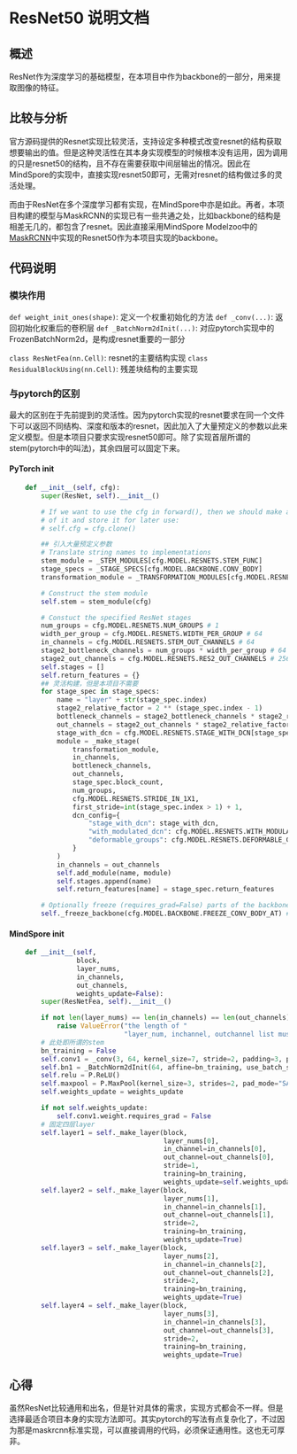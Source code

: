 # ResNet50 说明文档

## 概述

ResNet作为深度学习的基础模型，在本项目中作为backbone的一部分，用来提取图像的特征。


## 比较与分析

官方源码提供的Resnet实现比较灵活，支持设定多种模式改变resnet的结构获取想要输出的值。但是这种灵活性在其本身实现模型的时候根本没有运用，因为调用的只是resnet50的结构，且不存在需要获取中间层输出的情况。因此在MindSpore的实现中，直接实现resnet50即可，无需对resnet的结构做过多的灵活处理。

而由于ResNet在多个深度学习都有实现，在MindSpore中亦是如此。再者，本项目构建的模型与MaskRCNN的实现已有一些共通之处，比如backbone的结构是相差无几的，都包含了resnet。因此直接采用MindSpore Modelzoo中的[MaskRCNN](https://gitee.com/mindspore/models/blob/master/official/cv/maskrcnn/src/maskrcnn/resnet50.py)中实现的Resnet50作为本项目实现的backbone。

## 代码说明

### 模块作用

`def weight_init_ones(shape)`: 定义一个权重初始化的方法
`def _conv(...)`: 返回初始化权重后的卷积层
`def _BatchNorm2dInit(...)`: 对应pytorch实现中的FrozenBatchNorm2d，是构成resnet重要的一部分

`class ResNetFea(nn.Cell)`: resnet的主要结构实现
`class ResidualBlockUsing(nn.Cell)`: 残差块结构的主要实现

### 与pytorch的区别

最大的区别在于先前提到的灵活性。因为pytorch实现的resnet要求在同一个文件下可以返回不同结构、深度和版本的resnet，因此加入了大量预定义的参数以此来定义模型。但是本项目只要求实现resnet50即可。除了实现首层所谓的stem(pytorch中的叫法)，其余四层可以固定下来。

#### PyTorch __init__
```python
    def __init__(self, cfg):
        super(ResNet, self).__init__()

        # If we want to use the cfg in forward(), then we should make a copy
        # of it and store it for later use:
        # self.cfg = cfg.clone()

        ## 引入大量预定义参数
        # Translate string names to implementations
        stem_module = _STEM_MODULES[cfg.MODEL.RESNETS.STEM_FUNC] 
        stage_specs = _STAGE_SPECS[cfg.MODEL.BACKBONE.CONV_BODY] 
        transformation_module = _TRANSFORMATION_MODULES[cfg.MODEL.RESNETS.TRANS_FUNC] # "BottleneckWithFixedBatchNorm"

        # Construct the stem module
        self.stem = stem_module(cfg)

        # Constuct the specified ResNet stages
        num_groups = cfg.MODEL.RESNETS.NUM_GROUPS # 1
        width_per_group = cfg.MODEL.RESNETS.WIDTH_PER_GROUP # 64
        in_channels = cfg.MODEL.RESNETS.STEM_OUT_CHANNELS # 64
        stage2_bottleneck_channels = num_groups * width_per_group # 64
        stage2_out_channels = cfg.MODEL.RESNETS.RES2_OUT_CHANNELS # 256
        self.stages = []
        self.return_features = {}
        ## 灵活构建，但是本项目不需要
        for stage_spec in stage_specs:
            name = "layer" + str(stage_spec.index)
            stage2_relative_factor = 2 ** (stage_spec.index - 1)
            bottleneck_channels = stage2_bottleneck_channels * stage2_relative_factor
            out_channels = stage2_out_channels * stage2_relative_factor
            stage_with_dcn = cfg.MODEL.RESNETS.STAGE_WITH_DCN[stage_spec.index -1] # (False, False, False, False)
            module = _make_stage(
                transformation_module,
                in_channels,
                bottleneck_channels,
                out_channels,
                stage_spec.block_count,
                num_groups,
                cfg.MODEL.RESNETS.STRIDE_IN_1X1,
                first_stride=int(stage_spec.index > 1) + 1,
                dcn_config={
                    "stage_with_dcn": stage_with_dcn,
                    "with_modulated_dcn": cfg.MODEL.RESNETS.WITH_MODULATED_DCN, # False
                    "deformable_groups": cfg.MODEL.RESNETS.DEFORMABLE_GROUPS, # 1
                }
            )
            in_channels = out_channels
            self.add_module(name, module)
            self.stages.append(name)
            self.return_features[name] = stage_spec.return_features

        # Optionally freeze (requires_grad=False) parts of the backbone
        self._freeze_backbone(cfg.MODEL.BACKBONE.FREEZE_CONV_BODY_AT) # 2

```

#### MindSpore __init__
```python
    def __init__(self,
                 block,
                 layer_nums,
                 in_channels,
                 out_channels,
                 weights_update=False):
        super(ResNetFea, self).__init__()

        if not len(layer_nums) == len(in_channels) == len(out_channels) == 4:
            raise ValueError("the length of "
                             "layer_num, inchannel, outchannel list must be 4!")
        # 此处即所谓的stem
        bn_training = False
        self.conv1 = _conv(3, 64, kernel_size=7, stride=2, padding=3, pad_mode='pad')
        self.bn1 = _BatchNorm2dInit(64, affine=bn_training, use_batch_statistics=bn_training)
        self.relu = P.ReLU()
        self.maxpool = P.MaxPool(kernel_size=3, strides=2, pad_mode="SAME")
        self.weights_update = weights_update

        if not self.weights_update:
            self.conv1.weight.requires_grad = False
        # 固定四层layer
        self.layer1 = self._make_layer(block,
                                       layer_nums[0],
                                       in_channel=in_channels[0],
                                       out_channel=out_channels[0],
                                       stride=1,
                                       training=bn_training,
                                       weights_update=self.weights_update)
        self.layer2 = self._make_layer(block,
                                       layer_nums[1],
                                       in_channel=in_channels[1],
                                       out_channel=out_channels[1],
                                       stride=2,
                                       training=bn_training,
                                       weights_update=True)
        self.layer3 = self._make_layer(block,
                                       layer_nums[2],
                                       in_channel=in_channels[2],
                                       out_channel=out_channels[2],
                                       stride=2,
                                       training=bn_training,
                                       weights_update=True)
        self.layer4 = self._make_layer(block,
                                       layer_nums[3],
                                       in_channel=in_channels[3],
                                       out_channel=out_channels[3],
                                       stride=2,
                                       training=bn_training,
                                       weights_update=True)
```

## 心得

虽然ResNet比较通用和出名，但是针对具体的需求，实现方式都会不一样。但是选择最适合项目本身的实现方法即可。其实pytorch的写法有点复杂化了，不过因为那是maskrcnn标准实现，可以直接调用的代码，必须保证通用性。这也无可厚非。